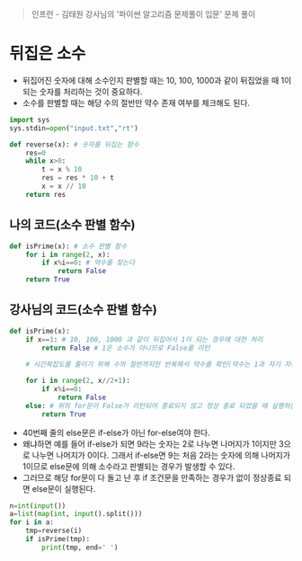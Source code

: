 > 인프런 - 김태원 강사님의 '파이썬 알고리즘 문제풀이 입문' 문제 풀이

# 뒤집은 소수

- 뒤집어진 숫자에 대해 소수인지 판별할 때는 10, 100, 1000과 같이 뒤집었을 때 1이 되는 숫자를 처리하는 것이 중요하다.
- 소수를 판별할 때는 해당 수의 절반만 약수 존재 여부를 체크해도 된다.

```python
import sys
sys.stdin=open("input.txt","rt")

def reverse(x): # 숫자를 뒤집는 함수
    res=0
    while x>0:
        t = x % 10
        res = res * 10 + t
        x = x // 10
    return res
```

## 나의 코드(소수 판별 함수)
```python
def isPrime(x): # 소수 판별 함수
    for i in range(2, x):
        if x%i==0: # 약수를 찾는다
            return False
    return True
```
## 강사님의 코드(소수 판별 함수)
```python
def isPrime(x):
    if x==1: # 10, 100, 1000 과 같이 뒤집어서 1이 되는 경우에 대한 처리
        return False # 1은 소수가 아니므로 False를 리턴
    
    # 시간복잡도를 줄이기 위해 수의 절반까지만 반복해서 약수를 확인(약수는 1과 자기 자신을 제외하면 절반만큼만 존재한다. 왜냐하면 숫자의 약수는 1 다음 2라서 절반으로 줄어들기 때문)

    for i in range(2, x//2+1): 
        if x%i==0:
            return False
    else: # 위의 for문이 False가 리턴되어 종료되지 않고 정상 종료 되었을 때 실행하는 else문
        return True
```
- 40번째 줄의 else문은 if-else가 아닌 for-else여야 한다. 
- 왜냐하면 예를 들어 if-else가 되면 9라는 숫자는 2로 나누면 나머지가 1이지만 3으로 나누면 나머지가 0이다. 그래서 if-else면 9는 처음 2라는 숫자에 의해 나머지가 1이므로 else문에 의해 소수라고 판별되는 경우가 발생할 수 있다.
- 그러므로 해당 for문이 다 돌고 난 후 if 조건문을 만족하는 경우가 없이 정상종료 되면 else문이 실행된다.

```python
n=int(input())
a=list(map(int, input().split()))
for i in a:
    tmp=reverse(i)
    if isPrime(tmp):
        print(tmp, end=' ')
```